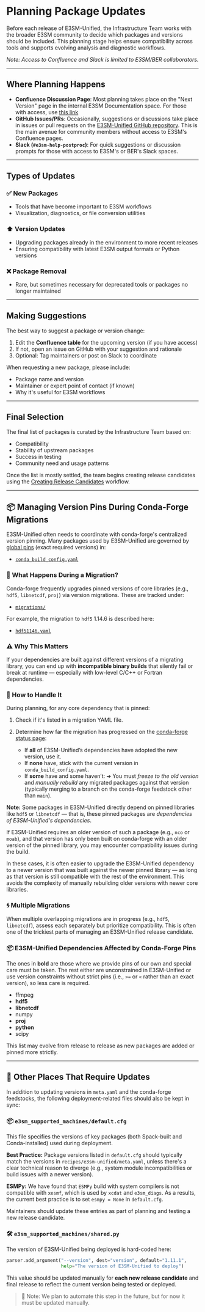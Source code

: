 # Planning Package Updates

Before each release of E3SM-Unified, the Infrastructure Team works with the
broader E3SM community to decide which packages and versions should be
included. This planning stage helps ensure compatibility across tools and
supports evolving analysis and diagnostic workflows.

*Note: Access to Confluence and Slack is limited to E3SM/BER collaborators.*

---

## Where Planning Happens

* **Confluence Discussion Page**: Most planning takes place on the "Next
  Version" page in the internal E3SM Documentation space. For those with
  access, use [this link](https://e3sm.atlassian.net/wiki/spaces/DOC/pages/129732419/Packages+in+the+E3SM+Unified+conda+environment#Next-versions)
* **GitHub Issues/PRs**: Occasionally, suggestions or discussions take place
  in issues or pull requests on the
  [E3SM-Unified GitHub repository](https://github.com/E3SM-Project/e3sm-unified).
  This is the main avenue for community members without access to E3SM's
  Confluence pages.
* **Slack (`#e3sm-help-postproc`)**: For quick suggestions or discussion
  prompts for those with access to E3SM's or BER's Slack spaces.

---

## Types of Updates

### ✅ New Packages

* Tools that have become important to E3SM workflows
* Visualization, diagnostics, or file conversion utilities

### ⬆️ Version Updates

* Upgrading packages already in the environment to more recent releases
* Ensuring compatibility with latest E3SM output formats or Python versions

### ❌ Package Removal

* Rare, but sometimes necessary for deprecated tools or packages no longer
  maintained

---

## Making Suggestions

The best way to suggest a package or version change:

1. Edit the **Confluence table** for the upcoming version (if you have access)
2. If not, open an issue on GitHub with your suggestion and rationale
3. Optional: Tag maintainers or post on Slack to coordinate

When requesting a new package, please include:

* Package name and version
* Maintainer or expert point of contact (if known)
* Why it's useful for E3SM workflows

---

## Final Selection

The final list of packages is curated by the Infrastructure Team based on:

* Compatibility
* Stability of upstream packages
* Success in testing
* Community need and usage patterns

Once the list is mostly settled, the team begins creating release candidates
using the [Creating Release Candidates](creating-rcs.md) workflow.

---

## 📦 Managing Version Pins During Conda-Forge Migrations

E3SM-Unified often needs to coordinate with conda-forge's centralized version
pinning. Many packages used by E3SM-Unified are governed by
[global pins](https://conda-forge.org/docs/maintainer/pinning_deps/) (exact
required versions) in:

* [`conda_build_config.yaml`](https://github.com/conda-forge/conda-forge-pinning-feedstock/blob/main/recipe/conda_build_config.yaml)

### 🔀 What Happens During a Migration?

Conda-forge frequently upgrades pinned versions of core libraries (e.g.,
`hdf5`, `libnetcdf`, `proj`) via version migrations. These are tracked under:

* [`migrations/`](https://github.com/conda-forge/conda-forge-pinning-feedstock/tree/main/recipe/migrations/)

For example, the migration to `hdf5` 1.14.6 is described here:

* [`hdf51146.yaml`](https://github.com/conda-forge/conda-forge-pinning-feedstock/blob/c78051a2495698e9e612860efe058eb7e39fc528/recipe/migrations/hdf51146.yaml)

### ⚠ Why This Matters

If your dependencies are built against different versions of a migrating
library, you can end up with **incompatible binary builds** that silently fail
or break at runtime — especially with low-level C/C++ or Fortran dependencies.

### 🧠 How to Handle It

During planning, for any core dependency that is pinned:

1. Check if it's listed in a migration YAML file.
2. Determine how far the migration has progressed on the
   [conda-forge status page](https://conda-forge.org/status/):

   * If **all** of E3SM-Unified’s dependencies have adopted the new version,
     use it.
   * If **none** have, stick with the current version in
     `conda_build_config.yaml`.
   * If **some** have and some haven’t:
     ➔ You must *freeze to the old version* and *manually rebuild* any
     migrated packages against that version (typically merging to a branch
     on the conda-forge feedstock other than `main`).

**Note:** Some packages in E3SM-Unified directly depend on pinned libraries
like `hdf5` or `libnetcdf` — that is, these pinned packages are
*dependencies of E3SM-Unified's dependencies*.

If E3SM-Unified requires an older version of such a package (e.g., `nco` or
`moab`), and that version has only been built on conda-forge with an older
version of the pinned library, you may encounter compatibility issues during
the build.

In these cases, it is often easier to upgrade the E3SM-Unified dependency to
a newer version that was built against the newer pinned library — as long as
that version is still compatible with the rest of the environment. This avoids
the complexity of manually rebuilding older versions with newer core libraries.

### 🌀 Multiple Migrations

When multiple overlapping migrations are in progress (e.g., `hdf5`,
`libnetcdf`), assess each separately but prioritize compatibility. This is
often one of the trickiest parts of managing an E3SM-Unified release candidate.

### 📦 E3SM-Unified Dependencies Affected by Conda-Forge Pins

The ones in **bold** are those where we provide pins of our own and special care
must be taken. The rest either are unconstrained in E3SM-Unified or use version
constraints without strict pins (i.e., `>=` or `<` rather than an exact version),
so less care is required.

* ffmpeg
* **hdf5**
* **libnetcdf**
* numpy
* **proj**
* **python**
* scipy

This list may evolve from release to release as new packages are added or
pinned more strictly.

---

## 🔄 Other Places That Require Updates

In addition to updating versions in `meta.yaml` and the conda-forge feedstocks,
the following deployment-related files should also be kept in sync:

### 📦 `e3sm_supported_machines/default.cfg`

This file specifies the versions of key packages (both Spack-built and
Conda-installed) used during deployment.

**Best Practice:** Package versions listed in `default.cfg` should typically
match the versions in `recipes/e3sm-unified/meta.yaml`, unless there's a clear
technical reason to diverge (e.g., system module incompatibilities or build
issues with a newer version).

**ESMPy:** We have found that `ESMPy` build with system compilers is not
compatible with `xesmf`, which is used by `xcdat` and `e3sm_diags`.  As a
results, the current best practice is to set `esmpy = None` in `default.cfg`.

Maintainers should update these entries as part of planning and testing a new
release candidate.

### 🛠️ `e3sm_supported_machines/shared.py`

The version of E3SM-Unified being deployed is hard-coded here:

```python
parser.add_argument("--version", dest="version", default="1.11.1",
                    help="The version of E3SM-Unified to deploy")
```

This value should be updated manually for **each new release candidate** and
final release to reflect the current version being tested or deployed.

> 🧩 Note: We plan to automate this step in the future, but for now it must be
updated manually.
